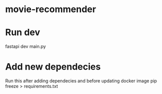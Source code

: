 # movie-recommender

# Run dev
fastapi dev main.py

# Add new dependecies
Run this after adding dependecies and before updating docker image
pip freeze > requirements.txt